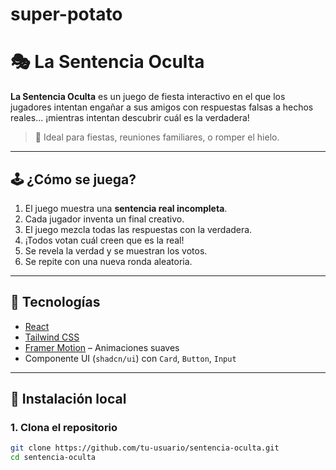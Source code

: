 # super-potato
# 🎭 La Sentencia Oculta

**La Sentencia Oculta** es un juego de fiesta interactivo en el que los jugadores intentan engañar a sus amigos con respuestas falsas a hechos reales... ¡mientras intentan descubrir cuál es la verdadera!

> 🧠 Ideal para fiestas, reuniones familiares, o romper el hielo.

---

## 🕹️ ¿Cómo se juega?

1. El juego muestra una **sentencia real incompleta**.
2. Cada jugador inventa un final creativo.
3. El juego mezcla todas las respuestas con la verdadera.
4. ¡Todos votan cuál creen que es la real!
5. Se revela la verdad y se muestran los votos.
6. Se repite con una nueva ronda aleatoria.

---

## 🔧 Tecnologías

- [React](https://react.dev/)
- [Tailwind CSS](https://tailwindcss.com/)
- [Framer Motion](https://www.framer.com/motion/) – Animaciones suaves
- Componente UI (`shadcn/ui`) con `Card`, `Button`, `Input`

---

## 🚀 Instalación local

### 1. Clona el repositorio
```bash
git clone https://github.com/tu-usuario/sentencia-oculta.git
cd sentencia-oculta
